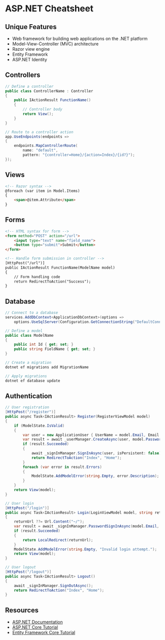 # ASP.NET Cheatsheet

## Unique Features

- Web framework for building web applications on the .NET platform
- Model-View-Controller (MVC) architecture
- Razor view engine
- Entity Framework
- ASP.NET Identity

## Controllers

```csharp
// Define a controller
public class ControllerName : Controller
{
    public IActionResult FunctionName()
    {
        // Controller body
        return View();
    }
}

// Route to a controller action
app.UseEndpoints(endpoints =>
{
    endpoints.MapControllerRoute(
        name: "default",
        pattern: "{controller=Home}/{action=Index}/{id?}");
});
```

## Views

```html
<!-- Razor syntax -->
@foreach (var item in Model.Items)
{
    <span>@item.Attribute</span>
}
```

## Forms

```html
<!-- HTML syntax for form -->
<form method="POST" action="/url">
    <input type="text" name="field_name">
    <button type="submit">Submit</button>
</form>

<!-- Handle form submission in controller -->
[HttpPost("/url")]
public IActionResult FunctionName(ModelName model)
{
    // Form handling code
    return RedirectToAction("Success");
}
```

## Database

```csharp
// Connect to a database
services.AddDbContext<ApplicationDbContext>(options =>
    options.UseSqlServer(Configuration.GetConnectionString("DefaultConnection")));

// Define a model
public class ModelName
{
    public int Id { get; set; }
    public string FieldName { get; set; }
}

// Create a migration
dotnet ef migrations add MigrationName

// Apply migrations
dotnet ef database update
```

## Authentication

```csharp
// User registration
[HttpPost("/register")]
public async Task<IActionResult> Register(RegisterViewModel model)
{
    if (ModelState.IsValid)
    {
        var user = new ApplicationUser { UserName = model.Email, Email = model.Email };
        var result = await _userManager.CreateAsync(user, model.Password);
        if (result.Succeeded)
        {
            await _signInManager.SignInAsync(user, isPersistent: false);
            return RedirectToAction("Index", "Home");
        }
        foreach (var error in result.Errors)
        {
            ModelState.AddModelError(string.Empty, error.Description);
        }
    }
    return View(model);
}

// User login
[HttpPost("/login")]
public async Task<IActionResult> Login(LoginViewModel model, string returnUrl = null)
{
    returnUrl ??= Url.Content("~/");
    var result = await _signInManager.PasswordSignInAsync(model.Email, model.Password, model.RememberMe, lockoutOnFailure: false);
    if (result.Succeeded)
    {
        return LocalRedirect(returnUrl);
    }
    ModelState.AddModelError(string.Empty, "Invalid login attempt.");
    return View(model);
}

// User logout
[HttpPost("/logout")]
public async Task<IActionResult> Logout()
{
    await _signInManager.SignOutAsync();
    return RedirectToAction("Index", "Home");
}
```

## Resources

- [ASP.NET Documentation](https://dotnet.microsoft.com/learn/aspnet/what-is-aspnet)
- [ASP.NET Core Tutorial](https://docs.microsoft.com/en-us/aspnet/core/tutorials/first-mvc-app/start-mvc?view=aspnetcore-5.0&tabs=visual-studio)
- [Entity Framework Core Tutorial](https://docs.microsoft.com/en-us/ef/core/get-started/?tabs=netcore-cli)